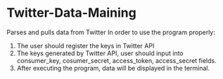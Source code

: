 # Twitter-Data-Maining
Parses and pulls data from Twitter
In order to use the program properly:
1) The user should register the keys in Twitter API
2) The keys generated by Twitter API, user should input into consumer_key, cosumer_secret, access_token, access_secret fields. 
3) After executing the program, data will be displayed in the terminal. 
